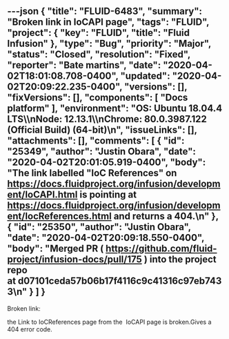 ---json
{
  "title": "FLUID-6483",
  "summary": "Broken link in  IoCAPI page",
  "tags": "FLUID",
  "project": {
    "key": "FLUID",
    "title": "Fluid Infusion"
  },
  "type": "Bug",
  "priority": "Major",
  "status": "Closed",
  "resolution": "Fixed",
  "reporter": "Bate martins",
  "date": "2020-04-02T18:01:08.708-0400",
  "updated": "2020-04-02T20:09:22.235-0400",
  "versions": [],
  "fixVersions": [],
  "components": [
    "Docs platform"
  ],
  "environment": "OS: Ubuntu 18.04.4 LTS\\\nNode: 12.13.1\\\nChrome: 80.0.3987.122 (Official Build) (64-bit)\n",
  "issueLinks": [],
  "attachments": [],
  "comments": [
    {
      "id": "25349",
      "author": "Justin Obara",
      "date": "2020-04-02T20:01:05.919-0400",
      "body": "The link labelled \"IoC References\" on <https://docs.fluidproject.org/infusion/development/IoCAPI.html> is pointing at <https://docs.fluidproject.org/infusion/development/IocReferences.html> and returns a 404.\n"
    },
    {
      "id": "25350",
      "author": "Justin Obara",
      "date": "2020-04-02T20:09:18.550-0400",
      "body": "Merged PR ( <https://github.com/fluid-project/infusion-docs/pull/175> ) into the project repo at d07101ceda57b06b17f4116c9c41316c97eb7433\n"
    }
  ]
}
---
Broken link:

the Link to IoCReferences page from the  IoCAPI page is broken.Gives a 404 error code.

        